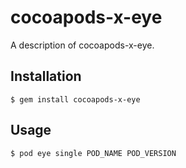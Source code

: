 # cocoapods-x-eye

A description of cocoapods-x-eye.

## Installation

    $ gem install cocoapods-x-eye

## Usage

    $ pod eye single POD_NAME POD_VERSION
